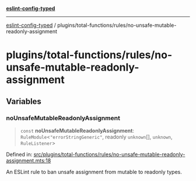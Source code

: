 [**eslint-config-typed**](../../../README.md)

---

[eslint-config-typed](../../../README.md) / plugins/total-functions/rules/no-unsafe-mutable-readonly-assignment

# plugins/total-functions/rules/no-unsafe-mutable-readonly-assignment

## Variables

### noUnsafeMutableReadonlyAssignment

> `const` **noUnsafeMutableReadonlyAssignment**: `RuleModule`\<`"errorStringGeneric"`, readonly `unknown`[], `unknown`, `RuleListener`\>

Defined in: [src/plugins/total-functions/rules/no-unsafe-mutable-readonly-assignment.mts:18](https://github.com/noshiro-pf/eslint-config-typed/blob/main/src/plugins/total-functions/rules/no-unsafe-mutable-readonly-assignment.mts#L18)

An ESLint rule to ban unsafe assignment from mutable to readonly types.
